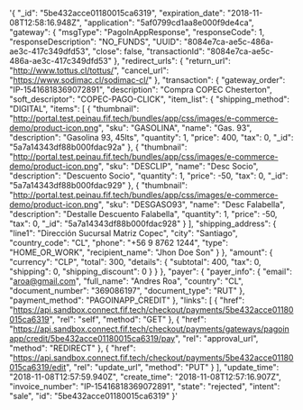 '{
    "_id": "5be432acce01180015ca6319",
    "expiration_date": "2018-11-08T12:58:16.948Z",
    "application": "5af0799cd1aa8e000f9de4ca",
    "gateway": {
        "msgType": "PagoInAppResponse",
        "responseCode": 1,
        "responseDescription": "NO_FUNDS",
        "UUID": "8084e7ca-ae5c-486a-ae3c-417c349dfd53",
        "close": false,
        "transactionId": "8084e7ca-ae5c-486a-ae3c-417c349dfd53"
    },
    "redirect_urls": {
        "return_url": "http://www.tottus.cl/tottus/",
        "cancel_url": "https://www.sodimac.cl/sodimac-cl/"
    },
    "transaction": {
        "gateway_order": "IP-15416818369072891",
        "description": "Compra COPEC Chesterton",
        "soft_descriptor": "COPEC-PAGO-CLICK",
        "item_list": {
            "shipping_method": "DIGITAL",
            "items": [
                {
                    "thumbnail": "http://portal.test.peinau.fif.tech/bundles/app/css/images/e-commerce-demo/product-icon.png",
                    "sku": "GASOLINA",
                    "name": "Gas. 93",
                    "description": "Gasolina 93, 45lts",
                    "quantity": 1,
                    "price": 400,
                    "tax": 0,
                    "_id": "5a7a14343df88b000fdac92a"
                },
                {
                    "thumbnail": "http://portal.test.peinau.fif.tech/bundles/app/css/images/e-commerce-demo/product-icon.png",
                    "sku": "DESCLIP",
                    "name": "Desc Socio",
                    "description": "Descuento Socio",
                    "quantity": 1,
                    "price": -50,
                    "tax": 0,
                    "_id": "5a7a14343df88b000fdac929"
                },
                {
                    "thumbnail": "http://portal.test.peinau.fif.tech/bundles/app/css/images/e-commerce-demo/product-icon.png",
                    "sku": "DESGASO93",
                    "name": "Desc Falabella",
                    "description": "Destalle Descuento Falabella",
                    "quantity": 1,
                    "price": -50,
                    "tax": 0,
                    "_id": "5a7a14343df88b000fdac928"
                }
            ],
            "shipping_address": {
                "line1": "Dirección Sucursal Matriz Copec",
                "city": "Santiago",
                "country_code": "CL",
                "phone": "+56 9 8762 1244",
                "type": "HOME_OR_WORK",
                "recipient_name": "Jhon Doe Son"
            }
        },
        "amount": {
            "currency": "CLP",
            "total": 300,
            "details": {
                "subtotal": 400,
                "tax": 0,
                "shipping": 0,
                "shipping_discount": 0
            }
        }
    },
    "payer": {
        "payer_info": {
            "email": "aroa@gmail.com",
            "full_name": "Andres Roa",
            "country": "CL",
            "document_number": "369086197",
            "document_type": "RUT"
        },
        "payment_method": "PAGOINAPP_CREDIT"
    },
    "links": [
        {
            "href": "https://api.sandbox.connect.fif.tech/checkout/payments/5be432acce01180015ca6319",
            "rel": "self",
            "method": "GET"
        },
        {
            "href": "https://api.sandbox.connect.fif.tech/checkout/payments/gateways/pagoinapp/credit/5be432acce01180015ca6319/pay",
            "rel": "approval_url",
            "method": "REDIRECT"
        },
        {
            "href": "https://api.sandbox.connect.fif.tech/checkout/payments/5be432acce01180015ca6319/edit",
            "rel": "update_url",
            "method": "PUT"
        }
    ],
    "update_time": "2018-11-08T12:57:59.940Z",
    "create_time": "2018-11-08T12:57:16.907Z",
    "invoice_number": "IP-15416818369072891",
    "state": "rejected",
    "intent": "sale",
    "id": "5be432acce01180015ca6319"
}'
